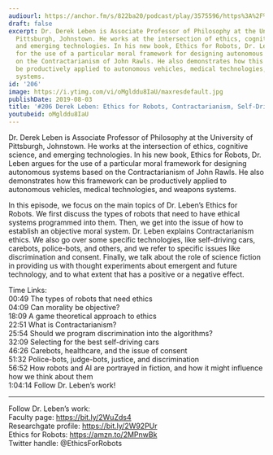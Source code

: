 ```yaml
---
audiourl: https://anchor.fm/s/822ba20/podcast/play/3575596/https%3A%2F%2Fd3ctxlq1ktw2nl.cloudfront.net%2Fproduction%2F2019-5-15%2F17013224-44100-2-553cab980b4a5.m4a
draft: false
excerpt: Dr. Derek Leben is Associate Professor of Philosophy at the University of
  Pittsburgh, Johnstown. He works at the intersection of ethics, cognitive science,
  and emerging technologies. In his new book, Ethics for Robots, Dr. Leben argues
  for the use of a particular moral framework for designing autonomous systems based
  on the Contractarianism of John Rawls. He also demonstrates how this framework can
  be productively applied to autonomous vehicles, medical technologies, and weapons
  systems.
id: '206'
image: https://i.ytimg.com/vi/oMglddu8IaU/maxresdefault.jpg
publishDate: 2019-08-03
title: '#206 Derek Leben: Ethics for Robots, Contractarianism, Self-Driving Cars'
youtubeid: oMglddu8IaU
---
```

<div class="timelinks">

Dr. Derek Leben is Associate Professor of Philosophy at the University of Pittsburgh, Johnstown. He works at the intersection of ethics, cognitive science, and emerging technologies. In his new book, Ethics for Robots, Dr. Leben argues for the use of a particular moral framework for designing autonomous systems based on the Contractarianism of John Rawls. He also demonstrates how this framework can be productively applied to autonomous vehicles, medical technologies, and weapons systems.

In this episode, we focus on the main topics of Dr. Leben’s Ethics for Robots. We first discuss the types of robots that need to have ethical systems programmed into them. Then, we get into the issue of how to establish an objective moral system. Dr. Leben explains Contractarianism ethics. We also go over some specific technologies, like self-driving cars, carebots, police-bots, and others, and we refer to specific issues like discrimination and consent. Finally, we talk about the role of science fiction in providing us with thought experiments about emergent and future technology, and to what extent that has a positive or a negative effect.

Time Links:  
<time>00:49</time> The types of robots that need ethics  
<time>04:09</time> Can morality be objective?  
<time>18:09</time> A game theoretical approach to ethics                                   
<time>22:51</time> What is Contractarianism?  
<time>25:54</time> Should we program discrimination into the algorithms?  
<time>32:09</time> Selecting for the best self-driving cars  
<time>46:26</time> Carebots, healthcare, and the issue of consent  
<time>51:32</time> Police-bots, judge-bots, justice, and discrimination  
<time>56:52</time> How robots and AI are portrayed in fiction, and how it might influence how we think about them  
<time>1:04:14</time> Follow Dr. Leben’s work!

---

Follow Dr. Leben’s work:  
Faculty page: https://bit.ly/2WuZds4  
Researchgate profile: https://bit.ly/2W92PUr  
Ethics for Robots: https://amzn.to/2MPnwBk  
Twitter handle: @EthicsForRobots
</div>

